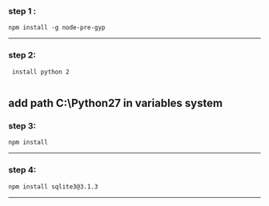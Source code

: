 ### step 1 :
```
npm install -g node-pre-gyp
```
-----
### step 2:
```
 install python 2 
 
```
add path C:\Python27 in variables system
----
### step 3:
```
npm install 
```
-----

### step 4:
```
npm install sqlite3@3.1.3 
```
-----


